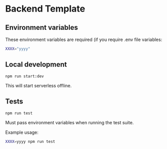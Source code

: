 # Backend Template

## Environment variables

These environment variables are required (if you require .env file variables:

```bash
XXXX="yyyy"
```

## Local development

`npm run start:dev`

This will start serverless offline.

## Tests

`npm run test`

Must pass environment variables when running the test suite.

Example usage:

```bash
XXXX=yyyy npm run test
```
